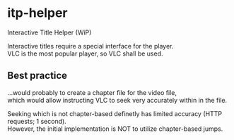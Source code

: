 # itp-helper
Interactive Title Helper (WiP)

Interactive titles require a special interface for the player.
<br>VLC is the most popular player, so VLC shall be used.

## Best practice
...would probably to create a chapter file for the video file,
<br>which would allow instructing VLC to seek very accurately within in the file.

Seeking which is not chapter-based definetly has limited accuracy (HTTP requests; 1 second).
<br>However, the initial implementation is NOT to utilize chapter-based jumps.
